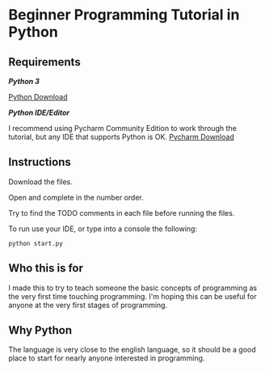 # Beginner Programming Tutorial in Python

## Requirements

***Python 3***

[Python Download](https://www.python.org/downloads/)


***Python IDE/Editor***

I recommend using Pycharm Community Edition to work through the tutorial, but any IDE that supports Python is OK.
[Pycharm Download](https://www.jetbrains.com/pycharm/download)


## Instructions

Download the files.

Open and complete in the number order.

Try to find the TODO comments in each file before running the files.

To run use your IDE, or type into a console the following:

`python start.py`

## Who this is for

I made this to try to teach someone the basic concepts of programming as the very first time touching programming. I'm hoping this can be useful for anyone at the very first stages of programming.

## Why Python

The language is very close to the english language, so it should be a good place to start for nearly anyone interested in programming.